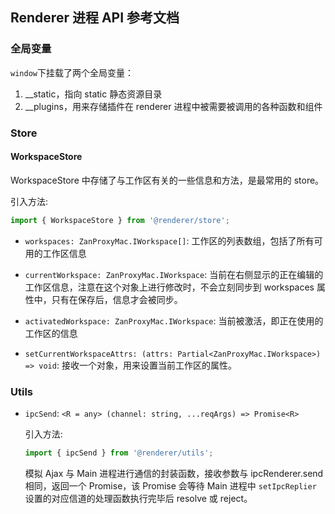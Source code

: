 ## Renderer 进程 API 参考文档

### 全局变量

`window`下挂载了两个全局变量：

1. __static，指向 static 静态资源目录
2. __plugins，用来存储插件在 renderer 进程中被需要被调用的各种函数和组件

### Store

#### WorkspaceStore

WorkspaceStore 中存储了与工作区有关的一些信息和方法，是最常用的 store。

引入方法:

```ts
import { WorkspaceStore } from '@renderer/store';
```

- `workspaces: ZanProxyMac.IWorkspace[]`: 工作区的列表数组，包括了所有可用的工作区信息

- `currentWorkspace: ZanProxyMac.IWorkspace`: 当前在右侧显示的正在编辑的工作区信息，注意在这个对象上进行修改时，不会立刻同步到 workspaces 属性中，只有在保存后，信息才会被同步。

- `activatedWorkspace: ZanProxyMac.IWorkspace`: 当前被激活，即正在使用的工作区的信息

- `setCurrentWorkspaceAttrs: (attrs: Partial<ZanProxyMac.IWorkspace>) => void`: 接收一个对象，用来设置当前工作区的属性。

### Utils

- `ipcSend`: `<R = any> (channel: string, ...reqArgs) => Promise<R>`

  引入方法:

  ```ts
  import { ipcSend } from '@renderer/utils';
  ```

  模拟 Ajax 与 Main 进程进行通信的封装函数，接收参数与 ipcRenderer.send 相同，返回一个 Promise，该 Promise 会等待 Main 进程中 `setIpcReplier` 设置的对应信道的处理函数执行完毕后 resolve 或 reject。
